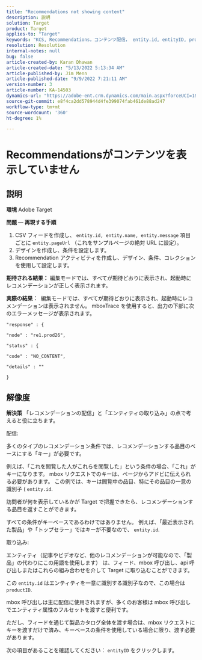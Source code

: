 ```yaml
---
title: "Recommendations not showing content"
description: 説明
solution: Target
product: Target
applies-to: "Target"
keywords: "KCS, Recommendations，コンテンツ配信， entity.id, entityID, productID, key, identifier"
resolution: Resolution
internal-notes: null
bug: false
article-created-by: Karan Dhawan
article-created-date: "5/13/2022 5:13:34 AM"
article-published-by: Jim Menn
article-published-date: "9/9/2022 7:21:11 AM"
version-number: 3
article-number: KA-14503
dynamics-url: "https://adobe-ent.crm.dynamics.com/main.aspx?forceUCI=1&pagetype=entityrecord&etn=knowledgearticle&id=45c52a6f-7bd2-ec11-a7b5-00224809c101"
source-git-commit: e8f4ca2dd578944d4fe399074fab461de88ad247
workflow-type: tm+mt
source-wordcount: '360'
ht-degree: 1%

---
```


# Recommendationsがコンテンツを表示していません

## 説明


<b>環境</b>
Adobe Target

<b>問題 — 再現する手順</b>

1. CSV フィードを作成し、 `entity.id, entity.name, entity.message` 項目ごとに `entity.pageUrl` （これをサンプルページの絶対 URL に設定）。
2. デザインを作成し、条件を設定します。
3. Recommendation アクティビティを作成し、デザイン、条件、コレクションを使用して設定します。


<b>期待される結果：</b>
編集モードでは、すべてが期待どおりに表示され、起動時にレコメンデーションが正しく表示されます。

<b>実際の結果：</b>
&#x200B;&#x200B; &#x200B; &#x200B;編集モードでは、すべてが期待どおりに表示され、起動時にレコメンデーションは表示されません。
mboxTrace を使用すると、出力の下部に次のエラーメッセージが表示されます。


```
"response" : {

"node" : "re1.prod26",

"status" : {

"code" : "NO_CONTENT",

"details" : ""

}
```



## 解像度


<b>解決策</b>
「レコメンデーションの配信」と「エンティティの取り込み」の点で考えると役に立ちます。



配信:

多くのタイプのレコメンデーション条件では、レコメンデーションする品目のベースにする「キー」が必要です。

例えば、「これを閲覧した人がこれらを閲覧した」という条件の場合、「これ」がキーになります。 mbox リクエストでのキーは、ページからアドビに伝えられる必要があります。 この例では、キーは閲覧中の品目、特にその品目の一意の識別子 ( `entity.id`.

訪問者が何を表示しているかが Target で把握できたら、レコメンデーションする品目を返すことができます。

すべての条件がキーベースであるわけではありません。 例えば、「最近表示された製品」や「トップセラー」ではキーが不要なので、 `entity.id`.



取り込み:

エンティティ（記事やビデオなど、他のレコメンデーションが可能なので、「製品」の代わりにこの用語を使用します） は、フィード、mbox 呼び出し、api 呼び出しまたはこれらの組み合わせを介して Target に取り込むことができます。

この `entity.id` はエンティティを一意に識別する識別子なので、この場合は `productID`.

mbox 呼び出しは主に配信に使用されますが、多くのお客様は mbox 呼び出しでエンティティ属性のフルセットを渡すと便利です。

ただし、フィードを通じて製品カタログ全体を渡す場合は、mbox リクエストにキーを渡すだけで済み、キーベースの条件を使用している場合に限り、渡す必要があります。



次の項目があることを確認してください： `entityID` をクリックします。
